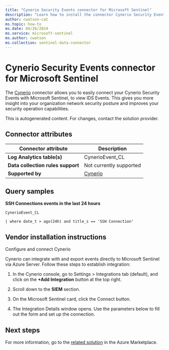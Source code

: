 ```yaml
---
title: "Cynerio Security Events connector for Microsoft Sentinel"
description: "Learn how to install the connector Cynerio Security Events to connect your data source to Microsoft Sentinel."
author: cwatson-cat
ms.topic: how-to
ms.date: 04/26/2024
ms.service: microsoft-sentinel
ms.author: cwatson
ms.collection: sentinel-data-connector
---
```


# Cynerio Security Events connector for Microsoft Sentinel

The [Cynerio](https://www.cynerio.com/) connector allows you to easily connect your Cynerio Security Events with Microsoft Sentinel, to view IDS Events. This gives you more insight into your organization network security posture and improves your security operation capabilities. 

This is autogenerated content. For changes, contact the solution provider.

## Connector attributes

| Connector attribute | Description |
| --- | --- |
| **Log Analytics table(s)** | CynerioEvent_CL<br/> |
| **Data collection rules support** | Not currently supported |
| **Supported by** | [Cynerio](https://cynerio.com) |

## Query samples

**SSH Connections events in the last 24 hours**

   ```kusto
CynerioEvent_CL
 
   | where date_t > ago(24h) and title_s == 'SSH Connection'
   ```



## Vendor installation instructions

Configure and connect Cynerio

Cynerio can integrate with and export events directly to Microsoft Sentinel via Azure Server. Follow these steps to establish integration:

1. In the Cynerio console, go to Settings > Integrations tab (default), and click on the **+Add Integration** button at the top right.

2. Scroll down to the **SIEM** section.

3. On the Microsoft Sentinel card, click the Connect button.

4. The Integration Details window opens. Use the parameters below to fill out the form and set up the connection.





## Next steps

For more information, go to the [related solution](https://azuremarketplace.microsoft.com/en-us/marketplace/apps/cynerio1681887657820.cynerio-medical-device-security-sentinel-connector?tab=Overview) in the Azure Marketplace.
